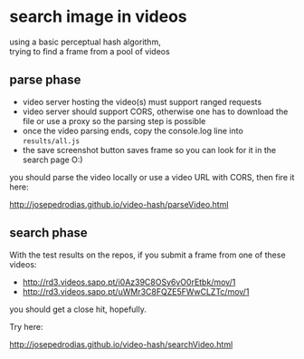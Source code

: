 # search image in videos

using a basic perceptual hash algorithm,  
trying to find a frame from a pool of videos



## parse phase

* video server hosting the video(s) must support ranged requests
* video server should support CORS, otherwise one has to download the file or use a proxy so the parsing step is possible
* once the video parsing ends, copy the console.log line into `results/all.js`
* the save screenshot button saves frame so you can look for it in the search page O:)

you should parse the video locally or use a video URL with CORS, then fire it here:

<http://josepedrodias.github.io/video-hash/parseVideo.html>



## search phase

With the test results on the repos, if you submit a frame from one of these videos:

* <http://rd3.videos.sapo.pt/i0Az39C8OSy6vO0rEtbk/mov/1>
* <http://rd3.videos.sapo.pt/uWMr3C8FQZE5FWwCLZTc/mov/1>

you should get a close hit, hopefully.

Try here:

<http://josepedrodias.github.io/video-hash/searchVideo.html>
